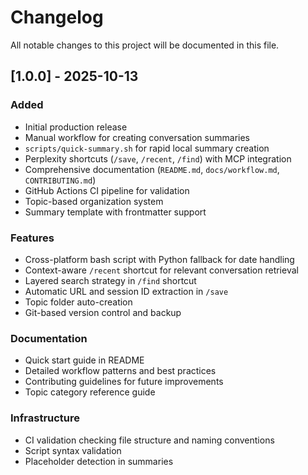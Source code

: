 # Changelog

All notable changes to this project will be documented in this file.

## [1.0.0] - 2025-10-13

### Added
- Initial production release
- Manual workflow for creating conversation summaries
- `scripts/quick-summary.sh` for rapid local summary creation
- Perplexity shortcuts (`/save`, `/recent`, `/find`) with MCP integration
- Comprehensive documentation (`README.md`, `docs/workflow.md`, `CONTRIBUTING.md`)
- GitHub Actions CI pipeline for validation
- Topic-based organization system
- Summary template with frontmatter support

### Features
- Cross-platform bash script with Python fallback for date handling
- Context-aware `/recent` shortcut for relevant conversation retrieval
- Layered search strategy in `/find` shortcut
- Automatic URL and session ID extraction in `/save`
- Topic folder auto-creation
- Git-based version control and backup

### Documentation
- Quick start guide in README
- Detailed workflow patterns and best practices
- Contributing guidelines for future improvements
- Topic category reference guide

### Infrastructure
- CI validation checking file structure and naming conventions
- Script syntax validation
- Placeholder detection in summaries
